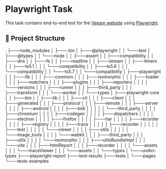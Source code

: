 # Playwright Task

This task contains end-to-end test for the [Veeam website](https://www.veeam.com/) using [Playwright](https://playwright.dev/).

## 📂 Project Structure
.
├───node_modules
│   ├───.bin
│   ├───@playwright
│   │   └───test
│   ├───@types
│   │   └───node
│   │       ├───assert
│   │       ├───compatibility
│   │       ├───dns
│   │       ├───fs
│   │       ├───readline
│   │       ├───stream
│   │       ├───timers
│   │       ├───ts5.1
│   │       │   └───compatibility
│   │       ├───ts5.6
│   │       │   └───compatibility
│   │       └───ts5.7
│   │           └───compatibility
│   ├───playwright
│   │   ├───lib
│   │   │   ├───common
│   │   │   ├───isomorphic
│   │   │   ├───loader
│   │   │   ├───matchers
│   │   │   ├───plugins
│   │   │   ├───reporters
│   │   │   │   └───versions
│   │   │   ├───runner
│   │   │   ├───third_party
│   │   │   ├───transform
│   │   │   └───worker
│   │   └───types
│   ├───playwright-core
│   │   ├───bin
│   │   ├───lib
│   │   │   ├───cli
│   │   │   ├───client
│   │   │   ├───generated
│   │   │   ├───protocol
│   │   │   ├───remote
│   │   │   ├───server
│   │   │   │   ├───android
│   │   │   │   ├───bidi
│   │   │   │   │   └───third_party
│   │   │   │   ├───chromium
│   │   │   │   ├───codegen
│   │   │   │   ├───dispatchers
│   │   │   │   ├───electron
│   │   │   │   ├───firefox
│   │   │   │   ├───har
│   │   │   │   ├───recorder
│   │   │   │   ├───registry
│   │   │   │   ├───trace
│   │   │   │   │   ├───recorder
│   │   │   │   │   ├───test
│   │   │   │   │   └───viewer
│   │   │   │   ├───utils
│   │   │   │   │   └───image_tools
│   │   │   │   └───webkit
│   │   │   ├───third_party
│   │   │   ├───utils
│   │   │   │   └───isomorphic
│   │   │   ├───utilsBundleImpl
│   │   │   └───vite
│   │   │       ├───htmlReport
│   │   │       ├───recorder
│   │   │       │   └───assets
│   │   │       └───traceViewer
│   │   │           └───assets
│   │   └───types
│   └───undici-types
├───playwright-report
├───test-results
├───tests
│   └───pages
└───tests-examples
